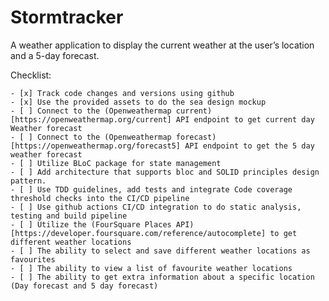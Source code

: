 # Stormtracker

A weather application to display the current weather at the user’s location and a 5-day forecast.

Checklist: 

    - [x] Track code changes and versions using github
    - [x] Use the provided assets to do the sea design mockup
    - [ ] Connect to the (Openweathermap current)[https://openweathermap.org/current] API endpoint to get current day Weather forecast
    - [ ] Connect to the (Openweathermap forecast)[https://openweathermap.org/forecast5] API endpoint to get the 5 day weather forecast
    - [ ] Utilize BLoC package for state management
    - [ ] Add architecture that supports bloc and SOLID principles design pattern.
    - [ ] Use TDD guidelines, add tests and integrate Code coverage threshold checks into the CI/CD pipeline
    - [ ] Use github actions CI/CD integration to do static analysis, testing and build pipeline
    - [ ] Utilize the (FourSquare Places API)[https://developer.foursquare.com/reference/autocomplete] to get different weather locations
    - [ ] The ability to select and save different weather locations as favourites
    - [ ] The ability to view a list of favourite weather locations
    - [ ] The ability to get extra information about a specific location (Day forecast and 5 day forecast)


